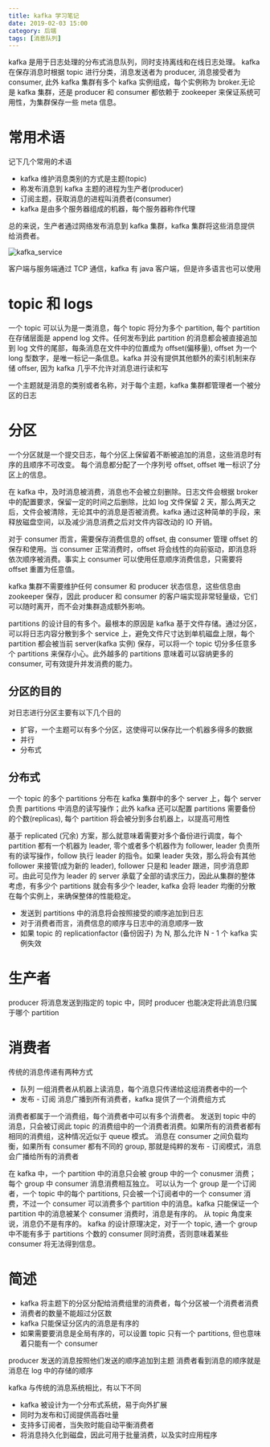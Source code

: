 ```yaml
---
title: kafka 学习笔记
date: 2019-02-03 15:00
category: 后端
tags: [消息队列]
---
```


kafka 是用于日志处理的分布式消息队列，同时支持离线和在线日志处理。
kafka 在保存消息时根据 topic 进行分类，消息发送者为 producer, 消息接受者为 consumer, 此外 kafka 集群有多个 kafka 实例组成，每个实例称为 broker.无论是 kafka 集群，还是 producer 和 consumer 都依赖于 zookeeper 来保证系统可用性，为集群保存一些 meta 信息。

# 常用术语

记下几个常用的术语

- kafka 维护消息类别的方式是主题(topic)
- 称发布消息到 kafka 主题的进程为生产者(producer)
- 订阅主题，获取消息的进程叫消费者(consumer)
- kafka 是由多个服务器组成的机器，每个服务器称作代理

总的来说，生产者通过网络发布消息到 kafka 集群，kafka 集群将这些消息提供给消费者。

![kafka_service](/image/kafka_service.png)

客户端与服务端通过 TCP 通信，kafka 有 java 客户端，但是许多语言也可以使用

# topic 和 logs

一个 topic 可以认为是一类消息，每个 topic 将分为多个 partition, 每个 partition 在存储层面是 append log 文件。任何发布到此 partition 的消息都会被直接追加到 log 文件的尾部，每条消息在文件中的位置成为 offset(偏移量), offset 为一个 long 型数字，是唯一标记一条信息。kafka 并没有提供其他额外的索引机制来存储 offser, 因为 kafka 几乎不允许对消息进行读和写

一个主题就是消息的类别或者名称，对于每个主题，kafka 集群都管理者一个被分区的日志

# 分区

一个分区就是一个提交日志，每个分区上保留着不断被追加的消息，这些消息时有序的且顺序不可改变。
每个消息都分配了一个序列号 offset, offset 唯一标识了分区上的信息。

在 kafka 中，及时消息被消费，消息也不会被立刻删除。日志文件会根据 broker 中的配置要求，保留一定的时间之后删除，比如 log 文件保留 2 天，那么两天之后，文件会被清除，无论其中的消息是否被消费。kafka 通过这种简单的手段，来释放磁盘空间，以及减少消息消费之后对文件内容改动的 IO 开销。

对于 consumer 而言，需要保存消费信息的 offset, 由 consumer 管理 offset 的保存和使用。当 consumer 正常消费时，offset 将会线性的向前驱动，即消息将依次顺序被消费。事实上 consumer 可以使用任意顺序消费信息，只需要将 offset 重置为任意值。

kafka 集群不需要维护任何 consumer 和 producer 状态信息，这些信息由 zookeeper 保存，因此 producer 和 consumer 的客户端实现非常轻量级，它们可以随时离开，而不会对集群造成额外影响。

partitions 的设计目的有多个。最根本的原因是 kafka 基于文件存储。通过分区，可以将日志内容分散到多个 service 上，避免文件尺寸达到单机磁盘上限，每个 partition 都会被当前 server(kafka 实例) 保存，可以将一个 topic 切分多任意多个 partitions 来保存小心。此外越多的 partitions 意味着可以容纳更多的 consumer, 可有效提升并发消费的能力。

## 分区的目的

对日志进行分区主要有以下几个目的

- 扩容，一个主题可以有多个分区，这使得可以保存比一个机器多得多的数据
- 并行
- 分布式

## 分布式

一个 topic 的多个 partitions 分布在 kafka 集群中的多个 server 上，每个 server 负责 partitions 中消息的读写操作；此外 kafka 还可以配置 partitions 需要备份的个数(replicas), 每个 partition 将会被分到多台机器上，以提高可用性

基于 replicated (冗余) 方案，那么就意味着需要对多个备份进行调度，每个 partition 都有一个机器为 leader, 零个或者多个机器作为 follower, leader 负责所有的读写操作，follow 执行 leader 的指令。如果 leader 失效，那么将会有其他 follower 来接管(成为新的 leader), follower 只是和 leader 跟进，同步消息即可。由此可见作为 leader 的 server 承载了全部的请求压力，因此从集群的整体考虑，有多少个 partitions 就会有多少个 leader, kafka 会将 leader 均衡的分散在每个实例上，来确保整体的性能稳定。

- 发送到 partitions 中的消息将会按照接受的顺序追加到日志
- 对于消费者而言，消费信息的顺序与日志中的消息顺序一致
- 如果 topic 的 replicationfactor (备份因子) 为 N, 那么允许 N - 1 个 kafka 实例失效

# 生产者

producer 将消息发送到指定的 topic 中，同时 producer 也能决定将此消息归属于哪个 partition

# 消费者

传统的消息传递有两种方式

- 队列
  一组消费者从机器上读消息，每个消息只传递给这组消费者中的一个
- 发布 - 订阅
  消息广播到所有消费者，kafka 提供了一个消费组方式

消费者都属于一个消费组，每个消费者中可以有多个消费者。
发送到 topic 中的消息，只会被订阅此 topic 的消费组中的一个消费者消费。如果所有的消费者都有相同的消费组，这种情况近似于 queue 模式。
消息在 consumer 之间负载均衡，如果所有 consumer 都有不同的 group, 那就是纯粹的发布 - 订阅模式，消息会广播给所有的消费者

在 kafka 中，一个 partition 中的消息只会被 group 中的一个 conusmer 消费；每个 group 中 consumer 消息消费相互独立。
可以认为一个 group 是一个订阅者，一个 topic 中的每个 partitions, 只会被一个订阅者中的一个 consumer 消费，不过一个 consumer 可以消费多个 partition 中的消息。kafka 只能保证一个 partition 中的消息被某个 consumer 消费时，消息是有序的。
从 topic 角度来说，消息仍不是有序的。 kafka 的设计原理决定，对于一个 topic, 通一个 group 中不能有多于 partitions 个数的 consumer 同时消费，否则意味着某些 consumer 将无法得到信息。

# 简述

- kafka 将主题下的分区分配给消费组里的消费者，每个分区被一个消费者消费
- 消费者的数量不能超过分区数
- kafka 只能保证分区内的消息是有序的
- 如果需要要消息是全局有序的，可以设置 topic 只有一个 partitions, 但也意味着只能有一个 consumer

producer 发送的消息按照他们发送的顺序追加到主题
消费者看到消息的顺序就是消息在 log 中的存储的顺序

kafka 与传统的消息系统相比，有以下不同

- kafka 被设计为一个分布式系统，易于向外扩展
- 同时为发布和订阅提供高吞吐量
- 支持多订阅者，当失败时能自动平衡消费者
- 将消息持久化到磁盘，因此可用于批量消费，以及实时应用程序
